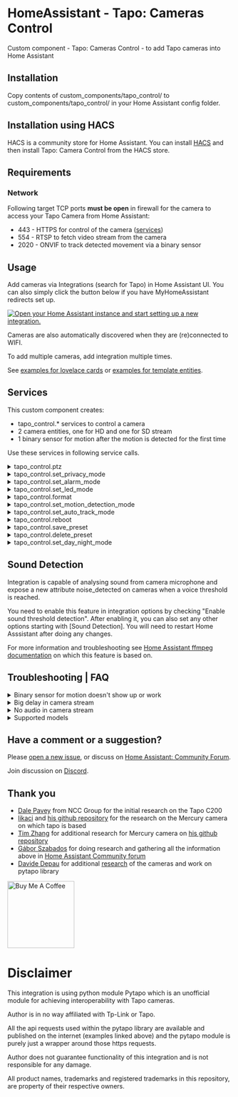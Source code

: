 # HomeAssistant - Tapo: Cameras Control

Custom component - Tapo: Cameras Control - to add Tapo cameras into Home Assistant

## Installation

Copy contents of custom_components/tapo_control/ to custom_components/tapo_control/ in your Home Assistant config folder.

## Installation using HACS

HACS is a community store for Home Assistant. You can install [HACS](https://github.com/custom-components/hacs) and then install Tapo: Camera Control from the HACS store.

## Requirements

### Network

Following target TCP ports **must be open** in firewall for the camera to access your Tapo Camera from Home Assistant:

- 443 - HTTPS for control of the camera ([services](https://github.com/JurajNyiri/HomeAssistant-Tapo-Control#services))
- 554 - RTSP to fetch video stream from the camera
- 2020 - ONVIF to track detected movement via a binary sensor

## Usage

Add cameras via Integrations (search for Tapo) in Home Assistant UI. You can also simply click the button below if you have MyHomeAssistant redirects set up.

[![Open your Home Assistant instance and start setting up a new integration.](https://my.home-assistant.io/badges/config_flow_start.svg)](https://my.home-assistant.io/redirect/config_flow_start/?domain=tapo_control)

Cameras are also automatically discovered when they are (re)connected to WIFI.

To add multiple cameras, add integration multiple times.

See [examples for lovelace cards](https://github.com/JurajNyiri/HomeAssistant-Tapo-Control/blob/main/examples/EXAMPLES_LOVELACE.md) or [examples for template entities](https://github.com/JurajNyiri/HomeAssistant-Tapo-Control/blob/main/examples/EXAMPLES_ENTITIES.md).

## Services

This custom component creates:

- tapo_control.\* services to control a camera
- 2 camera entities, one for HD and one for SD stream
- 1 binary sensor for motion after the motion is detected for the first time

Use these services in following service calls.

<details>
  <summary>tapo_control.ptz</summary>

Pan and tilt camera.

You are also able to use presets and set distance the ptz should travel.

- **tilt** Optional: Tilt direction. Allowed values: UP, DOWN
- **pan** Optional: Pan direction. Allowed values: RIGHT, LEFT
- **preset** Optional: PTZ preset ID or a Name. See possible presets in entity attributes.
- **distance** Optional: Distance coefficient. Sets how much PTZ should be executed in one request. Allowed values: floating point numbers, 0 to 1
</details>

<details>
  <summary>tapo_control.set_privacy_mode</summary>

Sets privacy mode.

If privacy mode is turned on, camera does not record anything and does not respond to anything other than turning off privacy mode.

- **privacy_mode** Required: Sets privacy mode for camera. Possible values: on, off
</details>

<details>
  <summary>tapo_control.set_alarm_mode</summary>

Sets alarm mode.

If camera detects motion, it will sound an alarm, blink the LED or both.

- **alarm_mode** Required: Sets alarm mode for camera. Possible values: on, off
- **sound** Optional: Sets whether the alarm should use sound on motion detected. Possible values: on, off
- **light** Optional: Sets whether the alarm should use light on motion detected. Possible values: on, off
</details>

<details>
  <summary>tapo_control.set_led_mode</summary>

Sets LED mode.

When on, LED is turned on when camera is on.

When off, LED is always off.

- **led_mode** Required: Sets LED mode for camera. Possible values: on, off
</details>

<details>
  <summary>tapo_control.format</summary>

Formats SD card of a camera

</details>

<details>
  <summary>tapo_control.set_motion_detection_mode</summary>

Sets motion detection mode.

Ability to set "high", "normal" or "low".

These turn on motion detection and set sensitivity to corresponding values in the app.

Also ability to set to "off", this turns off motion detection completely.

Turning motion detection off does not affect settings for recordings so you do not need to re-set those unless you open the settings through the Tapo app.

Notice: If you use motion detection triggered recording and you turn off motion recording, it will no longer record!

- **motion_detection_mode** Required: Sets motion detection mode for camera. Possible values: high, normal, low, off
</details>

<details>
  <summary>tapo_control.set_auto_track_mode</summary>

**Warning: This mode is not available in Tapo app and we do not know why. Use at your own risk and please report any success or failures in [Home Assistant: Community Forum](https://community.home-assistant.io/t/tapo-cameras-control/231795).**

**Does not work on firmware 1.1.7 or higher. Camera responds correctly, and even reports state, but no longer moves to follow object.**

Sets auto track mode.

With this mode, camera will be adjusting ptz to track whatever moving object it sees.

Motion detection setting does not affect this mode.

- **auto_track_mode** Required: Sets auto track mode for camera. Possible values: on, off
</details>

<details>
  <summary>tapo_control.reboot</summary>

Reboots the camera

</details>

<details>
  <summary>tapo_control.save_preset</summary>

Saves the current PTZ position to a preset

- **name** Required: Name of the preset. Cannot be empty or a number
</details>

<details>
  <summary>tapo_control.delete_preset</summary>

Deletes a preset

- **preset** Required: PTZ preset ID or a Name. See possible presets in entity attributes
</details>

<details>
  <summary>tapo_control.set_day_night_mode</summary>

Sets day or night mode

- **day_night_mode** Required: Sets day/night mode for camera. Possible values: on, off, auto
</details>

## Sound Detection

Integration is capable of analysing sound from camera microphone and expose a new attribute noise_detected on cameras when a voice threshold is reached.

You need to enable this feature in integration options by checking "Enable sound threshold detection". After enabling it, you can also set any other options starting with [Sound Detection]. You will need to restart Home Asssistant after doing any changes.

For more information and troubleshooting see [Home Assistant ffmpeg documentation](https://www.home-assistant.io/integrations/ffmpeg_noise/) on which this feature is based on.

## Troubleshooting | FAQ

<details>
  <summary>Binary sensor for motion doesn't show up or work</summary>

Motion sensor is added only after a motion is detected for the first time.

- Make sure the camera has motion detection turned on
- Make sure the camera has privacy mode turned off
- Make sure the camera can see you and your movement
- Try walking in front of the camera
- If above didn't work, restart the camera and try again

Also make sure that:

- binary sensor is not disabled via entity, check .storage/core.entity_registry for disabled entities, look for "disabled_by": "user" on platform "tapo_control". If it is, remove the whole entity or change to "disabled_by": null, and restart HASS.
- binary sensor is enabled in tapo integration options
- onvif port 2020 on camera is opened
</details>

<details>
  <summary>Big delay in camera stream</summary>

This is a [known issue](https://community.home-assistant.io/t/i-tried-all-the-camera-platforms-so-you-dont-have-to/222999) of Home Assistant.

There is an ability to disable usage of Home Assistant Stream component for the camera, which might lower the delay very significantly at cost of higher CPU usage.

You can choose to disable stream component when adding the camera, or via Options when camera has already been added. This change requires a restart of Home Assistant.

There might be some disadvantages to doing this, like losing option to control playback and a higher CPU usage.
Results depend on your hardware and future Home Assistant updates.

If you disable stream and your hardware is not up to the task, you will get artifacts, bigger delay and freezes.

If you wish, try it out and see what works best for you.

</details>

<details>
  <summary>No audio in camera stream</summary>

Supported audio codecs in Home Assistant are "aac", "ac3" and "mp3".

Tapo Cameras use PCM ALAW (alaw) which is not supported.

[More details here.](https://github.com/JurajNyiri/HomeAssistant-Tapo-Control/issues/58#issuecomment-762787442)

</details>

<details>
  <summary>Supported models</summary>

Users reported full functionality with following Tapo Cameras:

- TC60
- C100
- C200
- C310

The integration _should_ work with any other Tapo Cameras.

If you had success with some other model, please report it via a new issue.

</details>

## Have a comment or a suggestion?

Please [open a new issue](https://github.com/JurajNyiri/HomeAssistant-Tapo-Control/issues/new/choose), or discuss on [Home Assistant: Community Forum](https://community.home-assistant.io/t/tapo-cameras-control/231795).

Join discussion on [Discord](https://discord.gg/pa54QyK).

## Thank you

- [Dale Pavey](https://research.nccgroup.com/2020/07/31/lights-camera-hacked-an-insight-into-the-world-of-popular-ip-cameras/) from NCC Group for the initial research on the Tapo C200
- [likaci](https://github.com/likaci) and [his github repository](https://github.com/likaci/mercury-ipc-control) for the research on the Mercury camera on which tapo is based
- [Tim Zhang](https://github.com/ttimasdf) for additional research for Mercury camera on [his github repository](https://github.com/ttimasdf/mercury-ipc-control)
- [Gábor Szabados](https://github.com/GSzabados) for doing research and gathering all the information above in [Home Assistant Community forum](https://community.home-assistant.io/t/use-pan-tilt-function-for-tp-link-tapo-c200-from-home-assistant/170143/18)
- [Davide Depau](https://github.com/Depau) for additional [research](https://md.depau.eu/s/r1Ys_oWoP) of the cameras and work on pytapo library

<a href="https://www.buymeacoffee.com/jurajnyiri" target="_blank"><img src="https://cdn.buymeacoffee.com/buttons/v2/default-blue.png" alt="Buy Me A Coffee"  width="150px" ></a>

# Disclaimer

This integration is using python module Pytapo which is an unofficial module for achieving interoperability with Tapo cameras.

Author is in no way affiliated with Tp-Link or Tapo.

All the api requests used within the pytapo library are available and published on the internet (examples linked above) and the pytapo module is purely just a wrapper around those https requests.

Author does not guarantee functionality of this integration and is not responsible for any damage.

All product names, trademarks and registered trademarks in this repository, are property of their respective owners.
